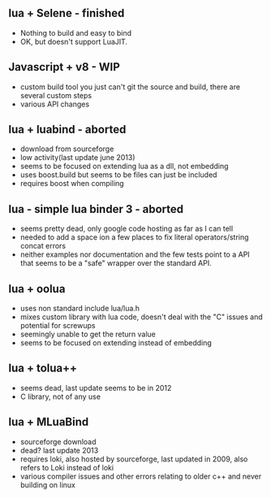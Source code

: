 ## lua + Selene - finished
* Nothing to build and easy to bind
* OK, but doesn't support LuaJIT.

## Javascript + v8 - WIP
* custom build tool you just can't git the source and build, there are several custom steps
* various API changes

 
## lua + luabind - aborted
* download from sourceforge
* low activity(last update june 2013)
* seems to be focused on extending lua as a dll, not embedding
* uses boost.build but seems to be files can just be included
* requires boost when compiling

## lua - simple lua binder 3 - aborted
* seems pretty dead, only google code hosting as far as I can tell
* needed to add a space ion a few places to fix literal operators/string concat errors
* neither examples nor documentation and the few tests point to a API that seems to be a "safe" wrapper over the standard API.

## lua + oolua
* uses non standard include lua/lua.h
* mixes custom library with lua code, doesn't deal with the "C" issues and potential for screwups
* seemingly unable to get the return value
* seems to be focused on extending instead of embedding

## lua + tolua++
* seems dead, last update seems to be in 2012
* C library, not of any use

## lua + MLuaBind
* sourceforge download
* dead? last update 2013
* requires loki, also hosted by sourceforge, last updated in 2009, also refers to Loki instead of loki
* various compiler issues and other errors relating to older c++ and never building on linux

